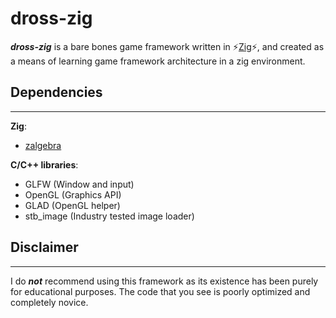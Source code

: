 # **dross-zig** 
_**dross-zig**_ is a bare bones game framework written in :zap:[Zig](https://github.com/ziglang/zig):zap:, and created as a means of learning game framework architecture in a zig environment.

## Dependencies
---
**Zig**:
- [zalgebra](https://github.com/kooparse/zalgebra)

**C/C++ libraries**:
- GLFW (Window and input)
- OpenGL (Graphics API)
- GLAD (OpenGL helper)
- stb_image (Industry tested image loader)

## **Disclaimer** 
---
I do **_not_** recommend using this framework as its existence has been purely for educational purposes. The code that you see is poorly optimized and completely novice. 

